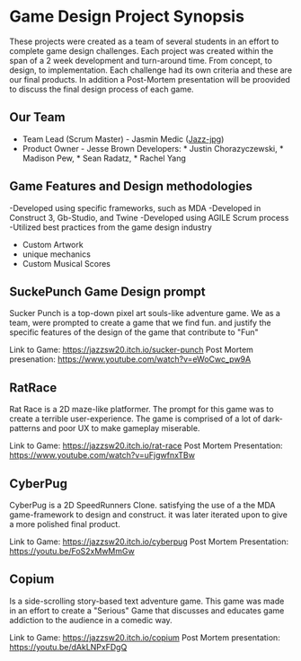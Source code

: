 # Game Design Project Synopsis

These projects were created as a team of several students in an effort to complete game design challenges. Each project was created within the span of a 2 week development and turn-around time. From concept, to design, to implementation. Each challenge had its own criteria and these are our final products. In addition a Post-Mortem presentation will be proovided to discuss the final design process of each game.

## Our Team

* Team Lead (Scrum Master) - Jasmin Medic ([Jazz-jpg](https://github.com/Jazz-jpg))
* Product Owner - Jesse Brown
Developers: * Justin Chorazyczewski, * Madison Pew, * Sean Radatz,  * Rachel Yang

## Game Features and Design methodologies

-Developed using specific frameworks, such as MDA
-Developed in Construct 3, Gb-Studio, and Twine
-Developed using AGILE Scrum process
-Utilized best practices from the game design industry
- Custom Artwork 
- unique mechanics
- Custom Musical Scores



## SuckePunch Game Design prompt

Sucker Punch is a top-down pixel art souls-like adventure game. We as a team, were prompted to create a game that we find fun. and justify the specific features of the design of the game that contribute to "Fun"

Link to Game: https://jazzsw20.itch.io/sucker-punch
Post Mortem presenation: https://www.youtube.com/watch?v=eWoCwc_pw9A


## RatRace

Rat Race is a 2D maze-like platformer. The prompt for this game was to create a terrible user-experience. The game is comprised of a lot of dark-patterns and poor UX to make gameplay miserable.

Link to Game: https://jazzsw20.itch.io/rat-race
Post Mortem Presentation: https://www.youtube.com/watch?v=uFjgwfnxTBw

## CyberPug

CyberPug is a 2D SpeedRunners Clone. satisfying the use of a the MDA game-framework to design and construct. it was later iterated upon to give a more polished final product.

Link to Game: https://jazzsw20.itch.io/cyberpug
Post Mortem Presentation: https://youtu.be/FoS2xMwMmGw

## Copium

Is a side-scrolling story-based text adventure game. This game was made in an effort to create a "Serious" Game that discusses and educates game addiction to the audience in a comedic way. 

Link to Game: https://jazzsw20.itch.io/copium
Post Mortem presentation: https://youtu.be/dAkLNPxFDgQ
